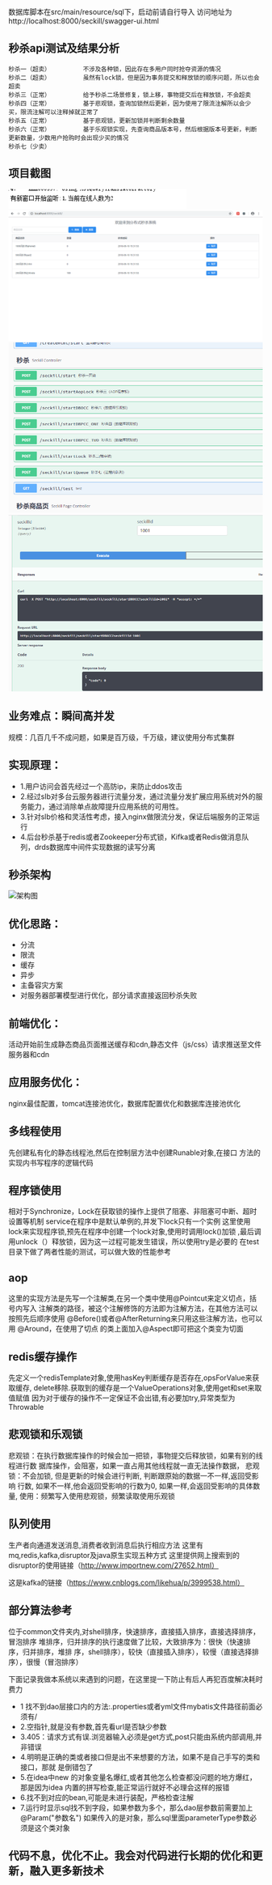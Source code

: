数据库脚本在src/main/resource/sql下，启动前请自行导入
访问地址为http://localhost:8000/seckill/swagger-ui.html

## 秒杀api测试及结果分析
    秒杀一（超卖）         不涉及各种锁，因此存在多用户同时抢夺资源的情况
    秒杀二（超卖）         虽然有lock锁，但是因为事务提交和释放锁的顺序问题，所以也会超卖
    秒杀三（正常）         给予秒杀二场景修复，锁上移，事物提交后在释放锁，不会超卖
    秒杀四（正常）         基于悲观锁，查询加锁然后更新，因为使用了限流注解所以会少买，限流注解可以注释掉就正常了
    秒杀五（正常）         基于悲观锁，更新加锁并判断剩余数量
    秒杀六（正常）         基于乐观锁实现，先查询商品版本号，然后根据版本号更新，判断更新数量，少数用户抢购时会出现少买的情况
    秒杀七（少卖）         

## 项目截图
![在线监控](src/main/resources/img/control.png)
![主页面](src/main/resources/img/main.png)
![秒杀api](src/main/resources/img/seckill_api.png)
![秒杀测试](src/main/resources/img/seckill_test.png)



## 业务难点：瞬间高并发
规模：几百几千不成问题，如果是百万级，千万级，建议使用分布式集群
## 实现原理：
- 1.用户访问会首先经过一个高防ip，来防止ddos攻击
- 2.经过slb对多台云服务器进行流量分发，通过流量分发扩展应用系统对外的服务能力，通过消除单点故障提升应用系统的可用性。
- 3.针对slb价格和灵活性考虑，接入nginx做限流分发，保证后端服务的正常运行
- 4.后台秒杀基于redis或者Zookeeper分布式锁，Kifka或者Redis做消息队列，drds数据库中间件实现数据的读写分离
## 秒杀架构
![架构图](https://gitee.com/uploads/images/2018/0515/184617_c7e13059_87650.png "秒杀架构.png")

## 优化思路：
- 分流
- 限流
- 缓存
- 异步
- 主备容灾方案
- 对服务器部署模型进行优化，部分请求直接返回秒杀失败
## 前端优化：
活动开始前生成静态商品页面推送缓存和cdn,静态文件（js/css）请求推送至文件服务器和cdn
## 应用服务优化：
nginx最佳配置，tomcat连接池优化，数据库配置优化和数据库连接池优化

## 多线程使用
先创建私有化的静态线程池,然后在控制层方法中创建Runable对象,在接口
方法的实现内书写程序的逻辑代码

## 程序锁使用
相对于Synchronize，Lock在获取锁的操作上提供了阻塞、非阻塞可中断、超时设置等机制
service在程序中是默认单例的,并发下lock只有一个实例
这里使用lock来实现程序锁,预先在程序中创建一个lock对象,使用时调用lock()加锁
,最后调用unlock（）释放锁，因为这一过程可能发生错误，所以使用try是必要的
在test目录下做了两者性能的测试，可以做大致的性能参考

## aop
这里的实现方法是先写一个注解类,在另一个类中使用@Pointcut来定义切点，括号内写入
注解类的路径，被这个注解修饰的方法即为注解方法，在其他方法可以按照先后顺序使用
@Before()或者@AfterReturning来只用这些注解方法，也可以用 @Around，在使用了切点
的类上面加入@Aspect即可把这个类变为切面

## redis缓存操作
先定义一个redisTemplate对象,使用hasKey判断缓存是否存在,opsForValue来获取缓存,
delete移除.获取到的缓存是一个ValueOperations对象,使用get和set来取值赋值
因为对于缓存的操作不一定保证不会出错,有必要加try,异常类型为Throwable

## 悲观锁和乐观锁
悲观锁：在执行数据库操作的时候会加一把锁，事物提交后释放锁，如果有别的线程进行数
据库操作，会阻塞，如果一直占用其他线程就一直无法操作数据，
悲观锁：不会加锁, 但是更新的时候会进行判断, 判断跟原始的数据一不一样,返回受影响
行数, 如果不一样,他会返回受影响的行数为0, 如果一样,会返回受影响的具体数量,
使用：频繁写入使用悲观锁，频繁读取使用乐观锁

## 队列使用
生产者向通道发送消息,消费者收到消息后执行相应方法
这里有mq,redis,kafka,disruptor及java原生实现五种方式
这里提供网上搜索到的disruptor的使用链接（http://www.importnew.com/27652.html）

这是kafka的链接（https://www.cnblogs.com/likehua/p/3999538.html）

## 部分算法参考
位于common文件夹内,对shell排序，快速排序，直接插入排序，直接选择排序，冒泡排序
堆排序，归并排序的执行速度做了比较，大致排序为：很快（快速排序，归并排序，堆排
序，shell排序），较快（直接插入排序），较慢（直接选择排序），很慢（冒泡排序）

下面记录我做本系统以来遇到的问题，在这里提一下防止有后人再犯百度解决耗时费力
- 1 找不到dao层接口内的方法:.properties或者yml文件mybatis文件路径前面必须有/
- 2.空指针,就是没有参数,首先看url是否缺少参数
- 3.405：请求方式有误.浏览器输入必须是get方式,post只能由系统内部调用,并非错误
- 4.明明是正确的类或者接口但是出不来想要的方法，如果不是自己手写的类和接口，那就
是倒错包了
- 5.在idea中new 的对象变量名爆红,或者其他怎么检查都没问题的地方爆红，那是因为idea
内置的拼写检查,能正常运行就好不必理会这样的报错
- 6.找不到对应的bean,可能是未进行装配，严格检查注解
- 7.运行时显示sql找不到字段，如果参数为多个，那么dao层参数前需要加上@Param("参数名")
如果传入的是对象，那么sql里面parameterType参数必须是这个类对象

## 代码不息，优化不止。我会对代码进行长期的优化和更新，融入更多新技术
    
